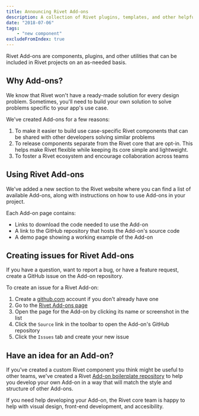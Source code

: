 ```yaml
---
title: Announcing Rivet Add-ons
description: A collection of Rivet plugins, templates, and other helpful resources
date: "2018-07-06"
tags:
    - "new component"
excludeFromIndex: true
---
```

Rivet Add-ons are components, plugins, and other utilities that can be included in Rivet projects on an as-needed basis.

## Why Add-ons?
We know that Rivet won't have a ready-made solution for every design problem. Sometimes, you'll need to build your own solution to solve problems specific to your app's use case.

We've created Add-ons for a few reasons:

1. To make it easier to build use case-specific Rivet components that can be shared with other developers solving similar problems
2. To release components separate from the Rivet core that are opt-in. This helps make Rivet flexible while keeping its core simple and lightweight.
3. To foster a Rivet ecosystem and encourage collaboration across teams

## Using Rivet Add-ons
We've added a new section to the Rivet website where you can find a list of available Add-ons, along with instructions on how to use Add-ons in your project.

Each Add-on page contains: 

- Links to download the code needed to use the Add-on
- A link to the GitHub repository that hosts the Add-on's source code
- A demo page showing a working example of the Add-on 

## Creating issues for Rivet Add-ons
If you have a question, want to report a bug, or have a feature request, create a GitHub issue on the Add-on repository.

To create an issue for a Rivet Add-on:

1. Create a [github.com](https://github.com/) account if you don't already have one
2. Go to the [Rivet Add-ons page][add-ons-page]
3. Open the page for the Add-on by clicking its name or screenshot in the list
4. Click the `Source` link in the toolbar to open the Add-on's GitHub repository
5. Click the `Issues` tab and create your new issue

## Have an idea for an Add-on?
If you've created a custom Rivet component you think might be useful to other teams, we've created a Rivet [Add-on boilerplate repository][boilerplate] to help you develop your own Add-on in a way that will match the style and structure of other Add-ons.

If you need help developing your Add-on, the Rivet core team is happy to help with visual design, front-end development, and accesibility.

[components-docs]: ../../components
[rivet-source]: https://github.iu.edu/UITS/rivet-source/issues
[add-ons-page]: ../../add-ons
[boilerplate]: https://github.com/indiana-university/rivet-add-on-boilerplate
